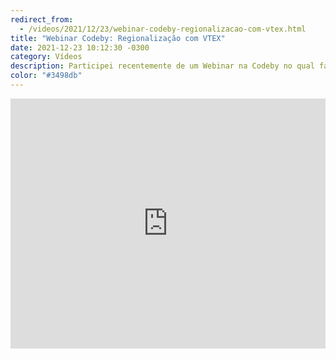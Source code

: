 ```yaml
---
redirect_from:
  - /videos/2021/12/23/webinar-codeby-regionalizacao-com-vtex.html
title: "Webinar Codeby: Regionalização com VTEX"
date: 2021-12-23 10:12:30 -0300
category: Vídeos
description: Participei recentemente de um Webinar na Codeby no qual falei sobre regionalização na VTEX. O tópico é complexo, mas mostra o quão interessante pode ser e de que forma esse recurso pode ser aplicado a diferentes nichos. Confira!
color: "#3498db"
---
```


<iframe width="100%" height="400" src="https://www.youtube.com/embed/F4ZYG_hxlcw" title="YouTube video player" frameborder="0" allow="accelerometer; autoplay; clipboard-write; encrypted-media; gyroscope; picture-in-picture" allowfullscreen></iframe>